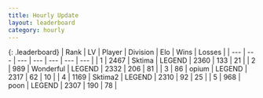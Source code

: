 ```yaml
---
title: Hourly Update
layout: leaderboard
category: hourly
---
```


{: .leaderboard}
| Rank | LV | Player | Division | Elo | Wins | Losses |
| --- | --- | --- | --- | --- | --- | --- |
| <span data-change="0">1</span> | 2467 | <span title="ID: 353063">Sktima</span> | LEGEND | <span data-change="0">2360</span> | <span data-change="0">133</span> | <span data-change="0">21</span> |
| <span data-change="0">2</span> | 989 | <span title="ID: 692745">Wonderful</span> | LEGEND | <span data-change="0">2332</span> | <span data-change="0">206</span> | <span data-change="0">81</span> |
| <span data-change="0">3</span> | 86 | <span title="ID: 750033">opium</span> | LEGEND | <span data-change="0">2317</span> | <span data-change="0">62</span> | <span data-change="0">10</span> |
| <span data-change="1">4</span> | 1169 | <span title="ID: 402846">Sktima2</span> | LEGEND | <span data-change="5">2310</span> | <span data-change="3">92</span> | <span data-change="1">25</span> |
| <span data-change="-1">5</span> | 968 | <span title="ID: 540690">poon</span> | LEGEND | <span data-change="0">2307</span> | <span data-change="0">190</span> | <span data-change="0">78</span> |